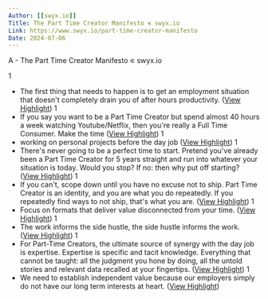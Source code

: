 ```yaml
---
Author: [[swyx.io]]
Title: The Part Time Creator Manifesto ∊ swyx.io
Link: https://www.swyx.io/part-time-creator-manifesto
Date: 2024-07-06
---
```

A - The Part Time Creator Manifesto ∊ swyx.io

1
- The first thing that needs to happen is to get an employment situation that doesn't completely drain you of after hours productivity. ([View Highlight](https://instapaper.com/read/1396104071/15891203))
1
- If you say you want to be a Part Time Creator but spend almost 40 hours a week watching Youtube/Netflix, then you're really a Full Time Consumer. Make the time ([View Highlight](https://instapaper.com/read/1396104071/15891204))
1
- working on personal projects before the day job ([View Highlight](https://instapaper.com/read/1396104071/15891212))
1
- There's never going to be a perfect time to start. Pretend you've already been a Part Time Creator for 5 years straight and run into whatever your situation is today. Would you stop? If no: then why put off starting? ([View Highlight](https://instapaper.com/read/1396104071/15891216))
1
- If you can't, scope down until you have no excuse not to ship. Part Time Creator is an identity, and you are what you do repeatedly. If you repeatedly find ways to not ship, that's what you are. ([View Highlight](https://instapaper.com/read/1396104071/15891217))
1
- Focus on formats that deliver value disconnected from your time. ([View Highlight](https://instapaper.com/read/1396104071/15891218))
1
- The work informs the side hustle, the side hustle informs the work. ([View Highlight](https://instapaper.com/read/1396104071/15891221))
1
- For Part-Time Creators, the ultimate source of synergy with the day job is expertise. Expertise is specific and tacit knowledge. Everything that cannot be taught: all the judgment you hone by doing, all the untold stories and relevant data recalled at your fingertips. ([View Highlight](https://instapaper.com/read/1396104071/15891225))
1
- We need to establish independent value because our employers simply do not have our long term interests at heart. ([View Highlight](https://instapaper.com/read/1396104071/15891232))
